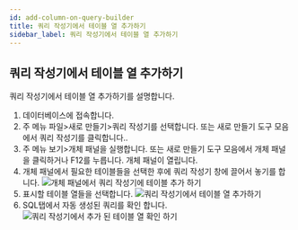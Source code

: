 ```yaml
---
id: add-column-on-query-builder
title: 쿼리 작성기에서 테이블 열 추가하기
sidebar_label: 쿼리 작성기에서 테이블 열 추가하기
---
```


## 쿼리 작성기에서 테이블 열 추가하기

쿼리 작성기에서 테이블 열 추가하기를 설명합니다.

1. 데이터베이스에 접속합니다.
2. 주 메뉴 파일>새로 만들기>쿼리 작성기를 선택합니다. 또는 새로 만들기 도구 모음에서 쿼리 작성기를 클릭합니다..
3. 주 메뉴 보기>개체 패널을 실행합니다. 또는 새로 만들기 도구 모음에서 개체 패널을 클릭하거나 F12를 누릅니다. 개체 패널이 열립니다.
4. 개체 패널에서 필요한 테이블들을 선택한 후에 쿼리 작성기 창에 끌어서 놓기를 합니다.
![개체 패널에서 쿼리 작성기에 테이블 추가 하기](https://s3.ap-northeast-2.amazonaws.com/sqlgate-manual-content/F1D37BE6232783D921276E27C243F148.jpg)
5. 표시할 테이블 열들을 선택합니다.
![쿼리 작성기에서 테이블 열 추가하기](https://s3.ap-northeast-2.amazonaws.com/sqlgate-manual-content/CA148052A99D1287C03E3B8C8763A85E.jpg)
6. SQL탭에서 자동 생성된 쿼리를 확인 합니다.
![쿼리 작성기에서 추가 된 테이블 열  확인 하기 ](https://s3.ap-northeast-2.amazonaws.com/sqlgate-manual-content/0F875874F8B7B5490EBE16B817B724CC.jpg)

